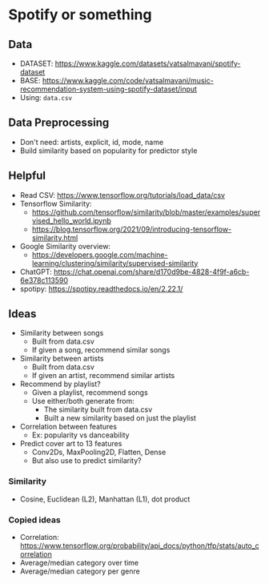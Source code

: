# Spotify or something

## Data

- DATASET: https://www.kaggle.com/datasets/vatsalmavani/spotify-dataset
- BASE: https://www.kaggle.com/code/vatsalmavani/music-recommendation-system-using-spotify-dataset/input
- Using: `data.csv`

## Data Preprocessing

- Don't need: artists, explicit, id, mode, name
- Build similarity based on popularity for predictor style

## Helpful

- Read CSV: https://www.tensorflow.org/tutorials/load_data/csv
- Tensorflow Similarity:
	- https://github.com/tensorflow/similarity/blob/master/examples/supervised_hello_world.ipynb
	- https://blog.tensorflow.org/2021/09/introducing-tensorflow-similarity.html
- Google Similarity overview:
    - https://developers.google.com/machine-learning/clustering/similarity/supervised-similarity
- ChatGPT: https://chat.openai.com/share/d170d9be-4828-4f9f-a6cb-6e378c113590
- spotipy: https://spotipy.readthedocs.io/en/2.22.1/

## Ideas

- Similarity between songs
    - Built from data.csv
    - If given a song, recommend similar songs
- Similarity between artists
    - Built from data.csv
    - If given an artist, recommend similar artists
- Recommend by playlist?
    - Given a playlist, recommend songs
    - Use either/both generate from:
        - The similarity built from data.csv
        - Built a new similarity based on just the playlist
- Correlation between features
    - Ex: popularity vs danceability
- Predict cover art to 13 features
    - Conv2Ds, MaxPooling2D, Flatten, Dense
    - But also use to predict similarity?

### Similarity

- Cosine, Euclidean (L2), Manhattan (L1), dot product

### Copied ideas

- Correlation: https://www.tensorflow.org/probability/api_docs/python/tfp/stats/auto_correlation
- Average/median category over time
- Average/median category per genre
